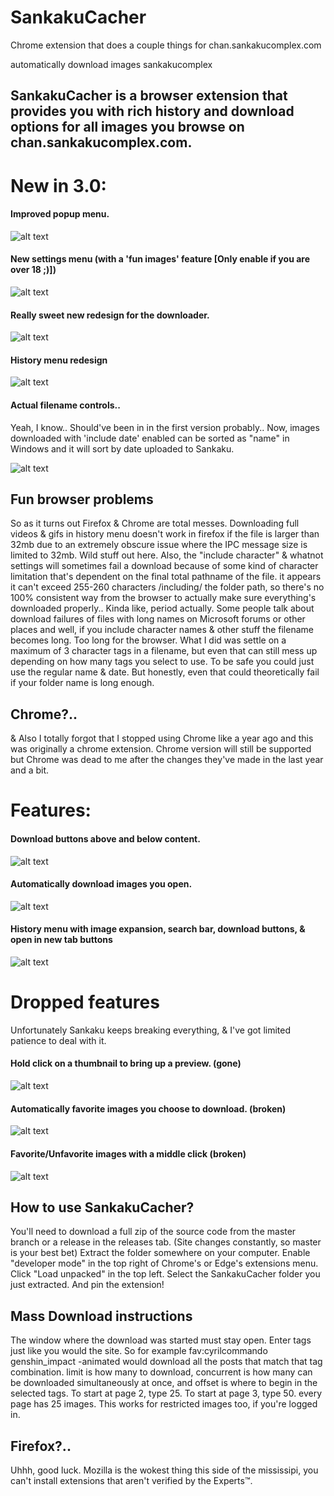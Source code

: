# SankakuCacher
Chrome extension that does a couple things for chan.sankakucomplex.com

automatically download images sankakucomplex

## SankakuCacher is a browser extension that provides you with rich history and download options for all images you browse on chan.sankakucomplex.com.

# New in 3.0:

#### Improved popup menu.
![alt text](https://i.imgur.com/dVimzgW.gif)

#### New settings menu (with a 'fun images' feature [Only enable if you are over 18 ;)])
![alt text](https://i.imgur.com/3hZ8nE0.gif)

#### Really sweet new redesign for the downloader. 
![alt text](https://i.imgur.com/F4jNOQ8.gif)

#### History menu redesign
![alt text](https://i.imgur.com/FPYGFXz.gif)

#### Actual filename controls..
Yeah, I know.. Should've been in in the first version probably..
Now, images downloaded with 'include date' enabled can be sorted as "name" in Windows and it will sort by date uploaded to Sankaku.

![alt text](https://i.imgur.com/UQi0E73.png)

## Fun browser problems
So as it turns out Firefox & Chrome are total messes. Downloading full videos & gifs in history menu doesn't work in firefox if the file is larger than 32mb due to an extremely obscure issue where the IPC message size is limited to 32mb. Wild stuff out here.
Also, the "include character" & whatnot settings will sometimes fail a download because of some kind of character limitation that's dependent on the final total pathname of the file. it appears it can't exceed 255-260 characters /including/ the folder path, so there's no 100% consistent way from the browser to actually make sure everything's downloaded properly.. Kinda like, period actually. Some people talk about download failures of files with long names on Microsoft forums or other places and well, if you include character names & other stuff the filename becomes long. Too long for the browser. What I did was settle on a maximum of 3 character tags in a filename, but even that can still mess up depending on how many tags you select to use. To be safe you could just use the regular name & date. But honestly, even that could theoretically fail if your folder name is long enough.  

## Chrome?..

& Also I totally forgot that I stopped using Chrome like a year ago and this was originally a chrome extension. Chrome version will still be supported but Chrome was dead to me after the changes they've made in the last year and a bit.

# Features:

#### Download buttons above and below content.
![alt text](https://i.imgur.com/uCRQhKT.gif)

#### Automatically download images you open.
![alt text](https://i.imgur.com/oPnb08O.gif)

#### History menu with image expansion, search bar, download buttons, & open in new tab buttons
![alt text](https://i.imgur.com/FPYGFXz.gif)

# Dropped features

Unfortunately Sankaku keeps breaking everything, & I've got limited patience to deal with it.

#### Hold click on a thumbnail to bring up a preview. (gone)
![alt text](https://i.imgur.com/GRgM1Jf.gif)

#### Automatically favorite images you choose to download. (broken)
![alt text](https://i.imgur.com/6clAxCs.gif)

#### Favorite/Unfavorite images with a middle click (broken)
![alt text](https://i.imgur.com/IttuyK6.gif)

## How to use SankakuCacher?
You'll need to download a full zip of the source code from the master branch or a release in the releases tab. (Site changes constantly, so master is your best bet)
Extract the folder somewhere on your computer.
Enable "developer mode" in the top right of Chrome's or Edge's extensions menu.
Click "Load unpacked" in the top left.
Select the SankakuCacher folder you just extracted.
And pin the extension!

## Mass Download instructions
The window where the download was started must stay open.
Enter tags just like you would the site. So for example
fav:cyrilcommando genshin_impact -animated
would download all the posts that match that tag combination.
limit is how many to download, concurrent is how many can be downloaded simultaneously at once, and offset is where to begin in the selected tags. To start at page 2, type 25. To start at page 3, type 50. every page has 25 images.
This works for restricted images too, if you're logged in.

## Firefox?..

Uhhh, good luck. Mozilla is the wokest thing this side of the mississipi, you can't install extensions that aren't verified by the Experts™.
